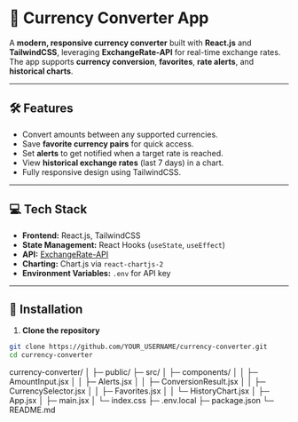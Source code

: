 # 💱 Currency Converter App

A **modern, responsive currency converter** built with **React.js** and **TailwindCSS**, leveraging **ExchangeRate-API** for real-time exchange rates. The app supports **currency conversion**, **favorites**, **rate alerts**, and **historical charts**.

---

## 🛠 Features

- Convert amounts between any supported currencies.
- Save **favorite currency pairs** for quick access.
- Set **alerts** to get notified when a target rate is reached.
- View **historical exchange rates** (last 7 days) in a chart.
- Fully responsive design using TailwindCSS.

---

## 💻 Tech Stack

- **Frontend:** React.js, TailwindCSS
- **State Management:** React Hooks (`useState`, `useEffect`)
- **API:** [ExchangeRate-API](https://www.exchangerate-api.com/)
- **Charting:** Chart.js via `react-chartjs-2`
- **Environment Variables:** `.env` for API key

---

## 🚀 Installation

1. **Clone the repository**

```bash
git clone https://github.com/YOUR_USERNAME/currency-converter.git
cd currency-converter
```

currency-converter/
│
├─ public/
├─ src/
│  ├─ components/
│  │  ├─ AmountInput.jsx
│  │  ├─ Alerts.jsx
│  │  ├─ ConversionResult.jsx
│  │  ├─ CurrencySelector.jsx
│  │  ├─ Favorites.jsx
│  │  └─ HistoryChart.jsx
│  ├─ App.jsx
│  ├─ main.jsx
│  └─ index.css
├─ .env.local
├─ package.json
└─ README.md
